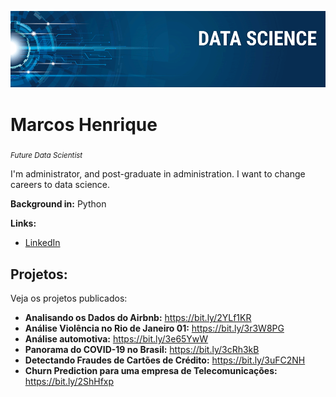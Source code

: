 

<p align="center">
  <img src="banner.png" >
</p>

# Marcos Henrique
<sub>*Future Data Scientist*</sub>

I'm administrator, and post-graduate in administration. I want to change careers to data science. 

**Background in:** Python

**Links:**

* [LinkedIn](https://www.linkedin.com/in/marcoshenriquec/)



## Projetos:
Veja os projetos publicados:

* **Analisando os Dados do Airbnb:** https://bit.ly/2YLf1KR
* **Análise Violência no Rio de Janeiro 01:** https://bit.ly/3r3W8PG
* **Análise automotiva:** https://bit.ly/3e65YwW
* **Panorama do COVID-19 no Brasil:** https://bit.ly/3cRh3kB
* **Detectando Fraudes de Cartões de Crédito:** https://bit.ly/3uFC2NH
* **Churn Prediction para uma empresa de Telecomunicações:** https://bit.ly/2ShHfxp

 

